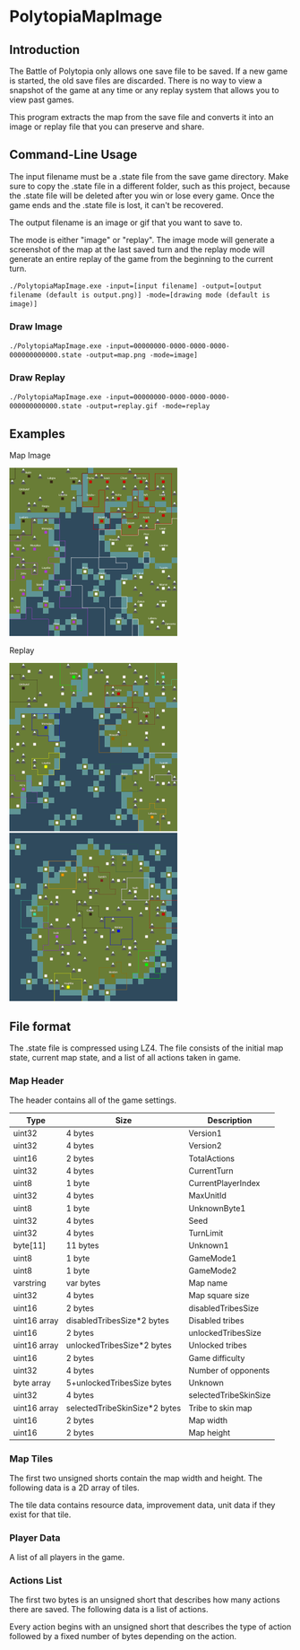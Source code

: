 # PolytopiaMapImage

## Introduction

The Battle of Polytopia only allows one save file to be saved. If a new game is started, the old save files are discarded. There is no way to view a snapshot of the game at any time or any replay system that allows you to view past games.

This program extracts the map from the save file and converts it into an image or replay file that you can preserve and share.

## Command-Line Usage

The input filename must be a .state file from the save game directory. Make sure to copy the .state file in a different folder, such as this project, because the .state file will be deleted after you win or lose every game. Once the game ends and the .state file is lost, it can't be recovered.

The output filename is an image or gif that you want to save to.

The mode is either "image" or "replay". The image mode will generate a screenshot of the map at the last saved turn and the replay mode will generate an entire replay of the game from the beginning to the current turn.

```
./PolytopiaMapImage.exe -input=[input filename] -output=[output filename (default is output.png)] -mode=[drawing mode (default is image)]
```

### Draw Image

```
./PolytopiaMapImage.exe -input=00000000-0000-0000-0000-000000000000.state -output=map.png -mode=image]
```

### Draw Replay

```
./PolytopiaMapImage.exe -input=00000000-0000-0000-0000-000000000000.state -output=replay.gif -mode=replay
```

## Examples

Map Image
<div style="display:inline-block;">
<img src="https://raw.githubusercontent.com/samuelyuan/PolytopiaMapImage/master/examples/map.png" alt="map" width="300" height="300" />
</div>

Replay
<div style="display:inline-block;">
<img src="https://raw.githubusercontent.com/samuelyuan/PolytopiaMapImage/master/examples/replay.gif" alt="replay" width="300" height="300" />
<img src="https://raw.githubusercontent.com/samuelyuan/PolytopiaMapImage/master/examples/pangea.gif" alt="pangea" width="300" height="300" />
</div>

## File format

The .state file is compressed using LZ4. The file consists of the initial map state, current map state, and a list of all actions taken in game.

### Map Header

The header contains all of the game settings.

| Type | Size | Description |
| ---- | ---- | ----------- |
| uint32 | 4 bytes | Version1 |
| uint32 | 4 bytes | Version2 |
| uint16 | 2 bytes | TotalActions |
| uint32 | 4 bytes | CurrentTurn |
| uint8 | 1 byte | CurrentPlayerIndex |
| uint32 | 4 bytes | MaxUnitId |
| uint8 | 1 byte | UnknownByte1 |
| uint32 | 4 bytes | Seed |
| uint32 | 4 bytes | TurnLimit |
| byte[11] | 11 bytes | Unknown1 |
| uint8 | 1 byte | GameMode1 |
| uint8 | 1 byte | GameMode2 |
| varstring | var bytes | Map name |
| uint32 | 4 bytes | Map square size |
| uint16 | 2 bytes | disabledTribesSize |
| uint16 array | disabledTribesSize*2 bytes | Disabled tribes |
| uint16 | 2 bytes | unlockedTribesSize |
| uint16 array | unlockedTribesSize*2 bytes | Unlocked tribes |
| uint16 | 2 bytes | Game difficulty |
| uint32 | 4 bytes | Number of opponents |
| byte array | 5+unlockedTribesSize bytes | Unknown |
| uint32 | 4 bytes | selectedTribeSkinSize |
| uint16 array | selectedTribeSkinSize*2 bytes | Tribe to skin map |
| uint16 | 2 bytes | Map width |
| uint16 | 2 bytes | Map height |

### Map Tiles

The first two unsigned shorts contain the map width and height. The following data is a 2D array of tiles.

The tile data contains resource data, improvement data, unit data if they exist for that tile.

### Player Data

A list of all players in the game.

### Actions List

The first two bytes is an unsigned short that describes how many actions there are saved. The following data is a list of actions.

Every action begins with an unsigned short that describes the type of action followed by a fixed number of bytes depending on the action.
